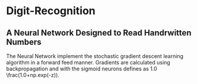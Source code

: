  # Digit-Recognition
 ## A Neural Network Designed to Read Handrwitten Numbers

The Neural Network implement the stochastic gradient descent learning algorithm in a forward feed manner. Gradients are 
calculated using backpropagation and with the sigmoid neurons defines as 1.0 \frac(1.0+np.exp(-z)). 
